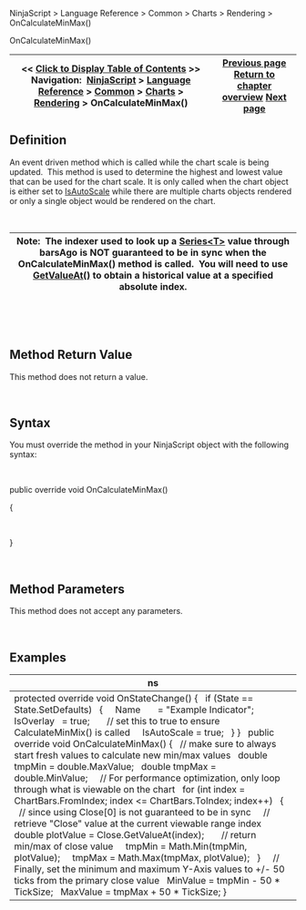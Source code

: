 ﻿


NinjaScript \> Language Reference \> Common \> Charts \> Rendering \> OnCalculateMinMax()






















OnCalculateMinMax()







| \<\< [Click to Display Table of Contents](oncalculateminmax.md) \>\> **Navigation:**     [NinjaScript](ninjascript.md) \> [Language Reference](language_reference_wip.md) \> [Common](common.md) \> [Charts](chart.md) \> [Rendering](rendering.md) \> OnCalculateMinMax() | [Previous page](minvalue.md) [Return to chapter overview](rendering.md) [Next page](onrender.md) |
| --- | --- |











## Definition


An event driven method which is called while the chart scale is being updated.  This method is used to determine the highest and lowest value that can be used for the chart scale. It is only called when the chart object is either set to [IsAutoScale](isautoscale.md) while there are multiple charts objects rendered or only a single object would be rendered on the chart.  


 




| Note:  The indexer used to look up a [Series\<T\>](seriest.md) value through barsAgo is NOT guaranteed to be in sync when the OnCalculateMinMax() method is called.  You will need to use [GetValueAt()](getvalueat.md) to obtain a historical value at a specified absolute index. |
| --- |



 


 


## Method Return Value


This method does not return a value.


 


## Syntax
You must override the method in your NinjaScript object with the following syntax:


   

public override void OnCalculateMinMax()  

{  

   

}


 


## Method Parameters


This method does not accept any parameters.


 


## Examples




| ns |
| --- |
| protected override void OnStateChange() {    if (State \=\= State.SetDefaults)    {      Name       \= "Example Indicator";      IsOverlay   \= true;        // set this to true to ensure CalculateMinMix() is called      IsAutoScale \= true;    } }   public override void OnCalculateMinMax() {    // make sure to always start fresh values to calculate new min/max values    double tmpMin \= double.MaxValue;    double tmpMax \= double.MinValue;      // For performance optimization, only loop through what is viewable on the chart    for (int index \= ChartBars.FromIndex; index \<\= ChartBars.ToIndex; index\+\+)    {      // since using Close\[0] is not guaranteed to be in sync      // retrieve "Close" value at the current viewable range index      double plotValue \= Close.GetValueAt(index);        // return min/max of close value      tmpMin \= Math.Min(tmpMin, plotValue);      tmpMax \= Math.Max(tmpMax, plotValue);    }      // Finally, set the minimum and maximum Y\-Axis values to \+/\- 50 ticks from the primary close value    MinValue \= tmpMin \- 50 \* TickSize;    MaxValue \= tmpMax \+ 50 \* TickSize; } |









